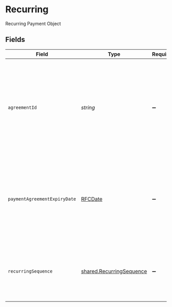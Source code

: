 # Recurring

Recurring Payment Object


## Fields

| Field                                                                                                                                                                   | Type                                                                                                                                                                    | Required                                                                                                                                                                | Description                                                                                                                                                             | Example                                                                                                                                                                 |
| ----------------------------------------------------------------------------------------------------------------------------------------------------------------------- | ----------------------------------------------------------------------------------------------------------------------------------------------------------------------- | ----------------------------------------------------------------------------------------------------------------------------------------------------------------------- | ----------------------------------------------------------------------------------------------------------------------------------------------------------------------- | ----------------------------------------------------------------------------------------------------------------------------------------------------------------------- |
| `agreementId`                                                                                                                                                           | *string*                                                                                                                                                                | :heavy_minus_sign:                                                                                                                                                      | System generated value used to uniquely identify a set of statements presented to the customer whom has acknowledged the acceptance in order to use the online systems. |                                                                                                                                                                         |
| `paymentAgreementExpiryDate`                                                                                                                                            | [RFCDate](../../types/rfcdate.md)                                                                                                                                       | :heavy_minus_sign:                                                                                                                                                      | Designates the year (YYYY), month (MM), and day (D) at which the agreement with the payer to process payments expires. Used with recurring transaction.                 | 2020-09-20                                                                                                                                                              |
| `recurringSequence`                                                                                                                                                     | [shared.RecurringSequence](../../models/shared/recurringsequence.md)                                                                                                    | :heavy_minus_sign:                                                                                                                                                      | Codifies the point in the recurring transaction by the consumer to the merchant for products or services.                                                               |                                                                                                                                                                         |